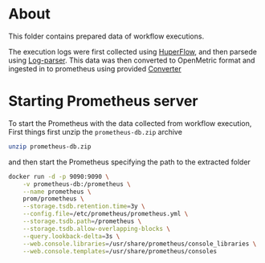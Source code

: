 
# About

This folder contains prepared data of workflow executions.

The execution logs were first collected using [HuperFlow](https://github.com/hyperflow-wms/hyperflow),
and then parsede using [Log-parser](https://github.com/hyperflow-wms/log-parser).
This data was then converted to OpenMetric format and ingested in to prometheus using provided [Converter](../notebooks/metrics_ingestion.ipynb)

# Starting Prometheus server

To start the Prometheus with the data collected from workflow execution,
First things first unzip the `prometheus-db.zip` archive
```bash
unzip prometheus-db.zip
```
and then start the Prometheus specifying the path to the extracted folder
```bash
docker run -d -p 9090:9090 \
    -v prometheus-db:/prometheus \
    --name prometheus \
    prom/prometheus \
    --storage.tsdb.retention.time=3y \
    --config.file=/etc/prometheus/prometheus.yml \
    --storage.tsdb.path=/prometheus \
    --storage.tsdb.allow-overlapping-blocks \
    --query.lookback-delta=3s \
    --web.console.libraries=/usr/share/prometheus/console_libraries \
    --web.console.templates=/usr/share/prometheus/consoles
```
